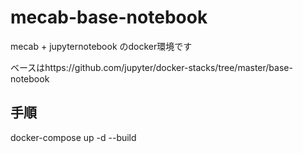# mecab-base-notebook

mecab + jupyternotebook のdocker環境です

ベースはhttps://github.com/jupyter/docker-stacks/tree/master/base-notebook

## 手順
docker-compose up -d --build
